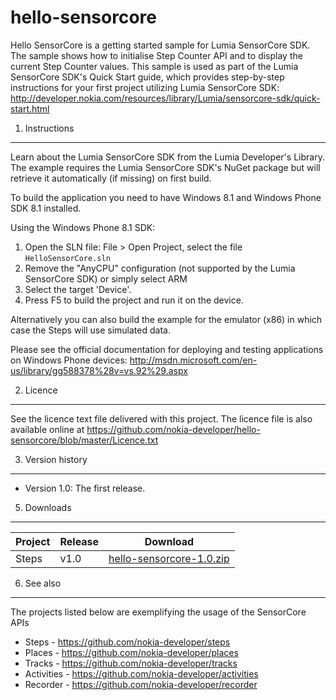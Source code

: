 hello-sensorcore
================

Hello SensorCore is a getting started sample for Lumia SensorCore SDK. The sample shows how to initialise Step Counter API and to display the current Step Counter values. This sample is used as part of the Lumia SensorCore SDK's Quick Start guide, which provides step-by-step instructions for your first project utilizing Lumia SensorCore SDK: http://developer.nokia.com/resources/library/Lumia/sensorcore-sdk/quick-start.html
 

1. Instructions
--------------------------------------------------------------------------------

Learn about the Lumia SensorCore SDK from the Lumia Developer's Library. The
example requires the Lumia SensorCore SDK's NuGet package but will retrieve it
automatically (if missing) on first build.

To build the application you need to have Windows 8.1 and Windows Phone SDK 8.1
installed.

Using the Windows Phone 8.1 SDK:

1. Open the SLN file: File > Open Project, select the file `HelloSensorCore.sln`
2. Remove the "AnyCPU" configuration (not supported by the Lumia SensorCore SDK)
or simply select ARM
3. Select the target 'Device'.
4. Press F5 to build the project and run it on the device.

Alternatively you can also build the example for the emulator (x86) in which case
the Steps will use simulated data.

Please see the official documentation for
deploying and testing applications on Windows Phone devices:
http://msdn.microsoft.com/en-us/library/gg588378%28v=vs.92%29.aspx

2. Licence
--------------------------------------------------------------------------------

See the licence text file delivered with this project. The licence file is also
available online at https://github.com/nokia-developer/hello-sensorcore/blob/master/Licence.txt


3. Version history
--------------------------------------------------------------------------------

* Version 1.0: The first release.

5. Downloads
---------

| Project | Release | Download |
| ------- | --------| -------- |
| Steps | v1.0 | [hello-sensorcore-1.0.zip](https://github.com/nokia-developer/hello-sensorcore/archive/v1.0.zip) |

6. See also
--------------------------------------------------------------------------------

The projects listed below are exemplifying the usage of the SensorCore APIs

* Steps -  https://github.com/nokia-developer/steps
* Places - https://github.com/nokia-developer/places
* Tracks - https://github.com/nokia-developer/tracks
* Activities - https://github.com/nokia-developer/activities
* Recorder - https://github.com/nokia-developer/recorder
